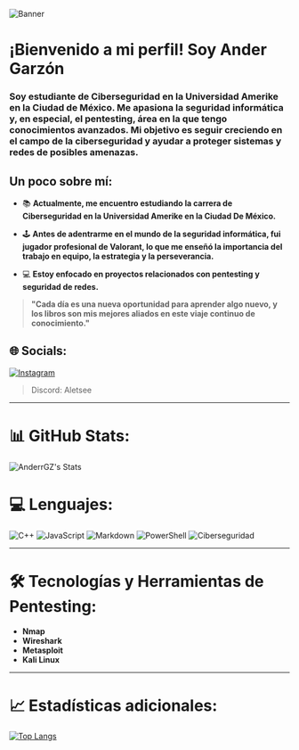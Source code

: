 ![Banner](https://media.discordapp.net/attachments/835713495890264086/1291714214431297577/El_texto_del_parrafo.png?ex=67011a1b&is=66ffc89b&hm=11babb35b6495913be3ef67978cb786234b2bcc53158b37fb81157e0be507fc9&=&format=webp&quality=lossless)



# **¡Bienvenido a mi perfil! Soy Ander Garzón**
### **Soy estudiante de Ciberseguridad en la Universidad Amerike en la Ciudad de México. Me apasiona la seguridad informática y, en especial, el pentesting, área en la que tengo conocimientos avanzados. Mi objetivo es seguir creciendo en el campo de la ciberseguridad y ayudar a proteger sistemas y redes de posibles amenazas.**

## **Un poco sobre mí:**
- 📚 **Actualmente, me encuentro estudiando la carrera de Ciberseguridad en la Universidad Amerike en la Ciudad De México.**

- 🕹️ **Antes de adentrarme en el mundo de la seguridad informática, fui jugador profesional de Valorant, lo que me enseñó la importancia del trabajo en equipo, la estrategia y la perseverancia.**

- 💻 **Estoy enfocado en proyectos relacionados con pentesting y seguridad de redes.**

> **"Cada día es una nueva oportunidad para aprender algo nuevo, y los libros son mis mejores aliados en este viaje continuo de conocimiento."**
## 🌐 **Socials:**
[![Instagram](https://img.shields.io/badge/Instagram-%232C2F33.svg?style=for-the-badge&logo=instagram&logoColor=white)](https://www.instagram.com/brokeenander/)

> Discord: Aletsee

---

# 📊 **GitHub Stats:**
![AnderrGZ's Stats](https://github-readme-stats.vercel.app/api?username=AnderrGZ&theme=vue-dark&show_icons=true&hide_border=true&count_private=true)

# 💻 **Lenguajes:**
![C++](https://img.shields.io/badge/C%2B%2B-%2300599C.svg?style=for-the-badge&logo=c%2B%2B&logoColor=white)
![JavaScript](https://img.shields.io/badge/JavaScript-%23323330.svg?style=for-the-badge&logo=javascript&logoColor=%23F7DF1E)
![Markdown](https://img.shields.io/badge/Markdown-%23000000.svg?style=for-the-badge&logo=markdown&logoColor=white)
![PowerShell](https://img.shields.io/badge/PowerShell-%235391FE.svg?style=for-the-badge&logo=powershell&logoColor=white)
![Ciberseguridad](https://img.shields.io/badge/Ciberseguridad-En%20proceso-%233E8E41?style=for-the-badge)

---

# 🛠️ **Tecnologías y Herramientas de Pentesting:**
- **Nmap**  
- **Wireshark**  
- **Metasploit**  
- **Kali Linux**

---

# 📈 **Estadísticas adicionales**:
[![Top Langs](https://github-readme-stats.vercel.app/api/top-langs/?username=AnderrGZ&theme=vue-dark&layout=compact&hide_border=true)](https://github.com/AnderrGZ)
